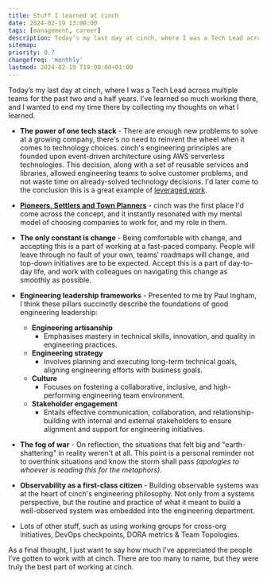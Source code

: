 ```yaml
---
title: Stuff I learned at cinch
date: 2024-02-19 13:00:00
tags: [management, career]
description: Today’s my last day at cinch, where I was a Tech Lead across multiple teams for the past two and a half years. I’ve learned so much working there, and I wanted to end my time there by collecting my thoughts on what I learned.
sitemap:
priority: 0.7
changefreq: 'monthly'
lastmod: 2024-02-19 T19:00:00+01:00
---
```


Today’s my last day at cinch, where I was a Tech Lead across multiple teams for the past two and a half years. I’ve learned so much working there, and I wanted to end my time there by collecting my thoughts on what I learned.

- **The power of one tech stack** - There are enough new problems to solve at a growing company, there's no need to reinvent the wheel when it comes to technology choices. cinch's engineering principles are founded upon event-driven architecture using AWS serverless technologies. This decision, along with a set of reusable services and libraries, allowed engineering teams to solve customer problems, and not waste time on already-solved technology decisions. I'd later come to the conclusion this is a great example of [leveraged work](/doing-leveraged-work).
- **[Pioneers, Settlers and Town Planners](/pioneers-settlers-and-town-planners)** - cinch was the first place I'd come across the concept, and it instantly resonated with my mental model of choosing companies to work for, and my role in them.
- **The only constant is change** - Being comfortable with change, and accepting this is a part of working at a fast-paced company. People will leave through no fault of your own, teams' roadmaps will change, and top-down initiatives are to be expected. Accept this is a part of day-to-day life, and work with colleagues on navigating this change as smoothly as possible.
- **Engineering leadership frameworks** - Presented to me by Paul Ingham, I think these pillars succinctly describe the foundations of good engineering leadership:

  - **Engineering artisanship**
    - Emphasises mastery in technical skills, innovation, and quality in engineering practices.
  - **Engineering strategy**
    - Involves planning and executing long-term technical goals, aligning engineering efforts with business goals.
  - **Culture**
    - Focuses on fostering a collaborative, inclusive, and high-performing engineering team environment.
  - **Stakeholder engagement**
    - Entails effective communication, collaboration, and relationship-building with internal and external stakeholders to ensure alignment and support for engineering initiatives.

- **The fog of war** - On reflection, the situations that felt big and "earth-shattering" in reality weren't at all. This point is a personal reminder not to overthink situations and know the storm shall pass _(apologies to whoever is reading this for the metaphors)_.
- **Observability as a first-class citizen** - Building observable systems was at the heart of cinch's engineering philosophy. Not only from a systems perspective, but the routine and practice of what it meant to build a well-observed system was embedded into the engineering department.
- Lots of other stuff, such as using working groups for cross-org initiatives, DevOps checkpoints, DORA metrics & Team Topologies.

As a final thought, I just want to say how much I’ve appreciated the people I’ve gotten to work with at cinch. There are too many to name, but they were truly the best part of working at cinch.
